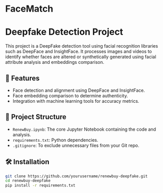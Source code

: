 # FaceMatch
# Deepfake Detection Project

This project is a DeepFake detection tool using facial recognition libraries such as DeepFace and InsightFace. It processes images and videos to identify whether faces are altered or synthetically generated using facial attribute analysis and embeddings comparison.

## 🚀 Features

- Face detection and alignment using DeepFace and InsightFace.
- Face embedding comparison to determine authenticity.
- Integration with machine learning tools for accuracy metrics.

## 📁 Project Structure

- `RenewBuy.ipynb`: The core Jupyter Notebook containing the code and analysis.
- `requirements.txt`: Python dependencies.
- `.gitignore`: To exclude unnecessary files from your Git repo.

## 🛠️ Installation

```bash
git clone https://github.com/yourusername/renewbuy-deepfake.git
cd renewbuy-deepfake
pip install -r requirements.txt
